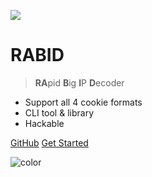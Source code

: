 ![](https://orange-cyberdefense.github.io/rabid/_media/logo.png)

# RABID

> **RA**pid **B**ig **I**P **D**ecoder

- Support all 4 cookie formats
- CLI tool & library
- Hackable

[GitHub]()
[Get Started](pages/quick-start?id=quick-start)

![color](#ffffff)
